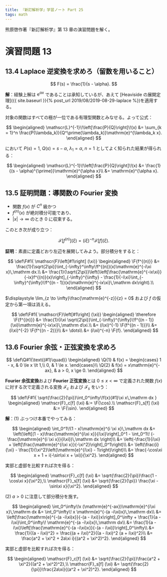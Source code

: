 ```yaml
---
title: 『新訂解析学』学習ノート Part 25
tags: math
---
```


熊原啓作著『新訂解析学』第 13 章の演習問題を解く。

# 演習問題 13
## 13.4 Laplace 逆変換を求めろ（留数を用いること）

$$
F(s) = \frac{1}{s - \alpha}.
$$

**解**：経験上解は $\mathrm{e}^{\alpha x}$ であることは承知しているが、あえて
[Heaviside の展開定理]({{ site.baseurl }}{% post_url 2019/08/2019-08-29-laplace %})を適用する。

対象の関数はすべての極が一位である有理型関数とみなせる。よって公式：

$$
\begin{aligned}
    \mathscr{L}^{-1}\!\left[\frac{P}{Q}\right]\!(x)
  &= \sum_{k = 1}^n \frac{P(\lambda_k)}{Q^\prime(\lambda_k)}\mathrm{e}^{\lambda_k x}.
\end{aligned}
$$

において $P(s) = 1,\;Q(s) = s - \alpha,\;\lambda_1 = \alpha,\;n = 1$ としてよく知られた結果が得られる：

$$
\begin{aligned}
    \mathscr{L}^{-1}\!\left[\frac{P}{Q}\right]\!(x)
  &= \frac{1}{(s - \alpha)^{\prime}}\mathrm{e}^{\alpha x}\\
  &= \mathrm{e}^{\alpha x}.
\end{aligned}
$$

## 13.5 証明問題：導関数の Fourier 変換

* 関数 $f(x)$ が $C^n$ 級かつ
* $f^{(n)}(x)$ が絶対積分可能であり、
* $\lvert x \rvert \to \infty$ のとき $0$ に収束する。

このとき次が成り立つ：

$$
\mathscr{F}[f^{(n)}] (\xi) = (i\xi)^{-n} \mathscr{F}[f] (\xi).
$$

**証明**：素直に定義どおり左辺を展開してみよう。部分積分をすると：

$$
\def\F#1{ \mathscr{F}\left[#1\right] (\xi)}
\begin{aligned}
    \F{f^{(n)}}
    &= \frac{1}{\sqrt{2\pi}}\int_{-\infty}^\infty\!f^{(n)}(x)\mathrm{e}^{-i\xi x}\,\mathrm dx.\\
    &= \frac{1}{\sqrt{2\pi}}\left(\left[\frac{\mathrm{e}^{-ix\xi}}{-ix}f^{(n)}(x)\right]_{-\infty}^{\infty}
    - \frac{1}{-i\xi}\int_{-\infty}^{\infty}\!f^{(n - 1)}(x)\mathrm{e}^{-ix\xi}\,\mathrm dx\right).\\
\end{aligned}
$$

$\displaystyle \lim_{z \to \infty}\frac{\mathrm{e}^{-z}}{z} = 0$ および $f$ の仮定から第一項は消える。

$$
\def\F#1{ \mathscr{F}\left[#1\right] (\xi)}
\begin{aligned}
    \therefore \F{f^{(n)}}
    &= \frac{1}{i\xi \sqrt{2\pi}}\int_{-\infty}^{\infty}\!f^{(n - 1)}(\xi)\mathrm{e}^{-ix\xi}\,\mathrm d\xi.\\
    &= (i\xi)^{-1} \F{f^{(n - 1)}}\\
    &= (i\xi)^{-2} \F{f^{(n - 2)}}\\
    &= \dots\\
    &= (i\xi)^{-n} \F{f}.
\end{aligned}
$$

## 13.6 Fourier 余弦・正弦変換を求めろ

$$
\def\Q#1{\text{(#1)\quad}}
\begin{aligned}
\Q{1} & f(x) = \begin{cases}
    1 - x, & 0 \le x \lt 1,\\
    0, & 1 \le x.
\end{cases}\\
\Q{2} & f(x) = x\mathrm{e}^{-ax}, & a > 0, x \ge 0.
\end{aligned}
$$

**Fourier 余弦変換**および **Fourier 正弦変換**とは $0 \le x \lt \infty$ で定義された関数 $f(x)$ に対する次で定義される変換
$\mathscr{F}_c$ および $\mathscr{F}_s$ をいう：

$$
\def\F#1{ \sqrt{\frac{2}{\pi}}\int_0^\infty\!f(x){#1}\xi x\,\mathrm dx }
\begin{aligned}
\mathscr{F}_c[f] (\xi) &:= \F{\cos}.\\
\mathscr{F}_s[f] (\xi) &:= \F{\sin}.
\end{aligned}
$$

**解**：$(1)$ ぶっつけ本番でやってみる：

$$
\begin{aligned}
    \int_0^1\!(1 - x)\mathrm{e}^{i \xi x}\,\mathrm dx
    &= \left(\left[(1 - x)\frac{\mathrm{e}^{i\xi x}}{i\xi}\right]_0^1
    - \int_0^1\! (-\frac{\mathrm{e}^{i \xi x}}{i\xi})\,\mathrm dx \right)\\
    &= \left(-\frac{1}{i\xi} + \left[\frac{\mathrm{e}^{i\xi x}}{-\xi^2}\right]_0^1\right)\\
    &= \left(\frac{i}{\xi} - \frac{1}{\xi^2}\left(\mathrm{e}^{i\xi} - 1\right)\right)\\
    &= \frac{-\cos\xi x + 1 + i(-\sin\xi x + \xi)}{\xi^2}.
\end{aligned}
$$

実部と虚部を比較すれば次を得る：

$$
\begin{aligned}
\mathscr{F}_c[f] (\xi) &= \sqrt{\frac{2}{\pi}}\frac{1 -\cos\xi x}{\xi^2},\\
\mathscr{F}_s[f] (\xi) &= \sqrt{\frac{2}{\pi}} \frac{\xi -\sin\xi x}{\xi^2}.
\end{aligned}
$$

$(2)$ $a > 0$ に注意して部分積分を施す。

$$
\begin{aligned}
    \int_0^\infty\!x (\mathrm{e}^{-ax})\mathrm{e}^{i\xi x}\,\mathrm dx
    &= \int_0^\infty\! x \mathrm{e}^{-(a -i\xi)x}\,\mathrm dx\\
    &= \left[\frac{\mathrm{e}^{-(a -i\xi)x}}{-(a - i\xi)}x\right]_0^\infty
     + \frac{1}{a - i\xi}\int_0^\infty\! \mathrm{e}^{-(a -i\xi)x}\,\mathrm dx\\
    &= \frac{1}{a - i\xi}\left[\frac{\mathrm{e}^{-(a -i\xi)x}}{-(a - i\xi)}\right]_0^\infty\\
    &= \frac{1}{(a - i\xi)^2} = \frac{(a + i\xi)^2}{(a - i\xi)^2 (a + i\xi)^2}\\
    &= \frac{a^2 + \xi^2 + 2a\xi i}{(a^2 + \xi^2)^2}.
\end{aligned}
$$

実部と虚部を比較すれば次を得る：

$$
\begin{aligned}
\mathscr{F}_c[f] (\xi) &= \sqrt{\frac{2}{\pi}}\frac{a^2 + \xi^2}{(a^2 + \xi^2)^2},\\
\mathscr{F}_s[f] (\xi) &= \sqrt{\frac{2}{\pi}}\frac{2a\xi}{(a^2 + \xi^2)^2}.
\end{aligned}
$$
